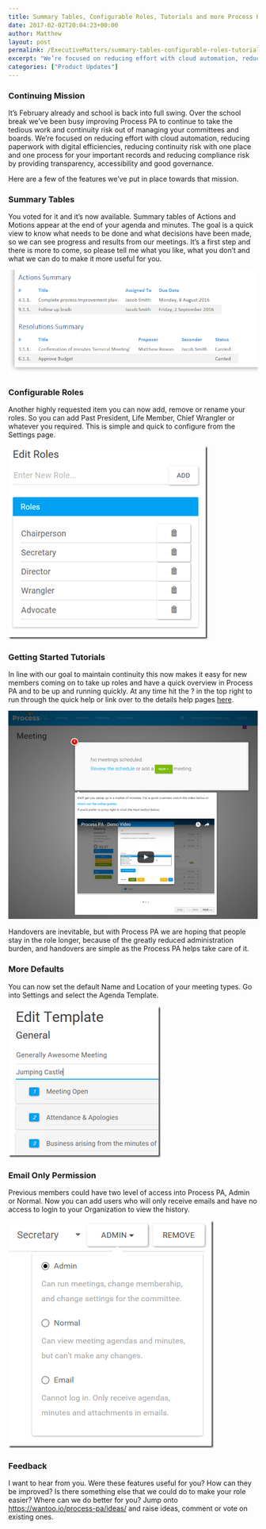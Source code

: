 ```yaml
---
title: Summary Tables, Configurable Roles, Tutorials and more Process PA updates
date: 2017-02-02T20:04:23+00:00
author: Matthew
layout: post
permalink: /ExecutiveMatters/summary-tables-configurable-roles-tutorials-and-more-process-pa-updates/
excerpt: "We’re focused on reducing effort with cloud automation, reducing paperwork with digital efficiencies, reducing continuity risk with one place and one process for your important records and reducing compliance risk by providing transparency, accessibility and good governance. Here are a few of the features we’ve put in place towards that mission."
categories: ["Product Updates"]
---
```

### Continuing Mission

It’s February already and school is back into full swing. Over the school break we’ve been busy improving Process PA to continue to take the tedious work and continuity risk out of managing your committees and boards. We’re focused on reducing effort with cloud automation, reducing paperwork with digital efficiencies, reducing continuity risk with one place and one process for your important records and reducing compliance risk by providing transparency, accessibility and good governance.

Here are a few of the features we’ve put in place towards that mission.

### Summary Tables

You voted for it and it’s now available. Summary tables of Actions and Motions appear at the end of your agenda and minutes. The goal is a quick view to know what needs to be done and what decisions have been made, so we can see progress and results from our meetings. It’s a first step and there is more to come, so please tell me what you like, what you don’t and what we can do to make it more useful for you.

<img class="img-fluid" src="/content/posts/clip_image001.png" />

### Configurable Roles

Another highly requested item you can now add, remove or rename your roles. So you can add Past President, Life Member, Chief Wrangler or whatever you required. This is simple and quick to configure from the Settings page.

<img class="img-fluid" src="/content/posts/clip_image002.png" />

### Getting Started Tutorials

In line with our goal to maintain continuity this now makes it easy for new members coming on to take up roles and have a quick overview in Process PA and to be up and running quickly. At any time hit the ? in the top right to run through the quick help or link over to the details help pages [here](/quick-start-guide/).

<img class="img-fluid" src="/content/posts/clip_image003.png" />

Handovers are inevitable, but with Process PA we are hoping that people stay in the role longer, because of the greatly reduced administration burden, and handovers are simple as the Process PA helps take care of it.

### More Defaults

You can now set the default Name and Location of your meeting types. Go into Settings and select the Agenda Template.

<img class="img-fluid" src="/content/posts/clip_image004.png" />

### Email Only Permission

Previous members could have two level of access into Process PA, Admin or Normal. Now you can add users who will only receive emails and have no access to login to your Organization to view the history.

<img class="img-fluid" src="/content/posts/clip_image005.png" />

### Feedback

I want to hear from you. Were these features useful for you? How can they be improved? Is there something else that we could do to make your role easier? Where can we do better for you? Jump onto <https://wantoo.io/process-pa/ideas/> and raise ideas, comment or vote on existing ones.
